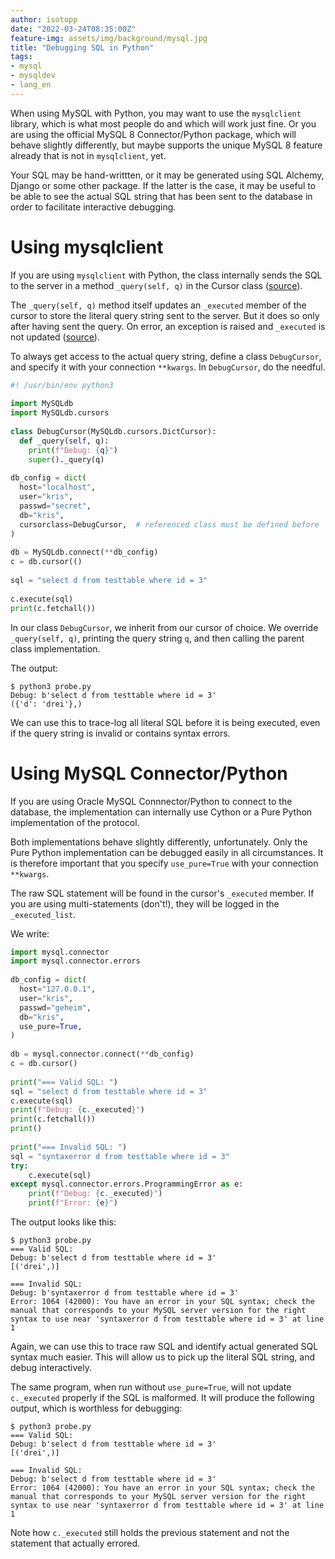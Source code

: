 ```yaml
---
author: isotopp
date: "2022-03-24T08:35:00Z"
feature-img: assets/img/background/mysql.jpg
title: "Debugging SQL in Python"
tags:
- mysql
- mysqldev
- lang_en
---
```

When using MySQL with Python, you may want to use the `mysqlclient` library, which is what most people do and which will work just fine.
Or you are using the official MySQL 8 Connector/Python package, which will behave slightly differently, but maybe supports the unique MySQL 8 feature already that is not in `mysqlclient`, yet.

Your SQL may be hand-writtten, or it may be generated using SQL Alchemy, Django or some other package.
If the latter is the case, it may be useful to be able to see the actual SQL string that has been sent to the database in order to facilitate interactive debugging.

# Using mysqlclient

If you are using `mysqlclient` with Python, the class internally sends the SQL to the server in a method `_query(self, q)` in the Cursor class ([source](https://github.com/PyMySQL/mysqlclient/blob/6ebc1a1972dee69fb54b56867fc795ee220b5d79/MySQLdb/cursors.py#L206)).

The `_query(self, q)` method itself updates an `_executed` member of the cursor to store the literal query string sent to the server.
But it does so only after having sent the query.
On error, an exception is raised and `_executed` is not updated ([source](https://github.com/PyMySQL/mysqlclient/blob/6ebc1a1972dee69fb54b56867fc795ee220b5d79/MySQLdb/cursors.py#L316)).

To always get access to the actual query string, define a class `DebugCursor`, and specify it with your connection `**kwargs`. In `DebugCursor`, do the needful.

```python
#! /usr/bin/env python3
 
import MySQLdb
import MySQLdb.cursors
 
class DebugCursor(MySQLdb.cursors.DictCursor):
  def _query(self, q):
    print(f"Debug: {q}")
    super()._query(q)
 
db_config = dict(
  host="localhost",
  user="kris",
  passwd="secret",
  db="kris",
  cursorclass=DebugCursor,  # referenced class must be defined before
)
 
db = MySQLdb.connect(**db_config)
c = db.cursor(()
 
sql = "select d from testtable where id = 3" 
 
c.execute(sql)
print(c.fetchall())
```

In our class `DebugCursor`, we inherit from our cursor of choice.
We override `_query(self, q)`, printing the query string `q`, and then calling the parent class implementation.

The output:

```console
$ python3 probe.py
Debug: b'select d from testtable where id = 3'
({'d': 'drei'},)
```

We can use this to trace-log all literal SQL before it is being executed, even if the query string is invalid or contains syntax errors.

# Using MySQL Connector/Python

If you are using Oracle MySQL Connnector/Python to connect to the database, the implementation can internally use Cython or a Pure Python implementation of the protocol.

Both implementations behave slightly differently, unfortunately.
Only the Pure Python implementation can be debugged easily in all circumstances.
It is therefore important that you specify `use_pure=True` with your connection `**kwargs`.

The raw SQL statement will be found in the cursor's `_executed` member.
If you are using multi-statements (don't!), they will be logged in the `_executed_list`.

We write:

```python
import mysql.connector
import mysql.connector.errors
 
db_config = dict(
  host="127.0.0.1",
  user="kris",
  passwd="geheim",
  db="kris",
  use_pure=True,
)
 
db = mysql.connector.connect(**db_config)
c = db.cursor()
 
print("=== Valid SQL: ")
sql = "select d from testtable where id = 3"
c.execute(sql)
print(f"Debug: {c._executed}")
print(c.fetchall())
print()
 
print("=== Invalid SQL: ")
sql = "syntaxerror d from testtable where id = 3"
try:
    c.execute(sql)
except mysql.connector.errors.ProgrammingError as e:
    print(f"Debug: {c._executed}")
    print(f"Error: {e}")
```

The output looks like this:

```console
$ python3 probe.py
=== Valid SQL:
Debug: b'select d from testtable where id = 3'
[('drei',)]
 
=== Invalid SQL:
Debug: b'syntaxerror d from testtable where id = 3'
Error: 1064 (42000): You have an error in your SQL syntax; check the manual that corresponds to your MySQL server version for the right syntax to use near 'syntaxerror d from testtable where id = 3' at line 1
```

Again, we can use this to trace raw SQL and identify actual generated SQL syntax much easier.
This will allow us to pick up the literal SQL string, and debug interactively.

The same program, when run without `use_pure=True`, will not update `c._executed` properly if the SQL is malformed.
It will produce the following output, which is worthless for debugging:

```console
$ python3 probe.py
=== Valid SQL:
Debug: b'select d from testtable where id = 3'
[('drei',)]
 
=== Invalid SQL:
Debug: b'select d from testtable where id = 3'
Error: 1064 (42000): You have an error in your SQL syntax; check the manual that corresponds to your MySQL server version for the right syntax to use near 'syntaxerror d from testtable where id = 3' at line 1
```

Note how `c._executed` still holds the previous statement and not the statement that actually errored.
